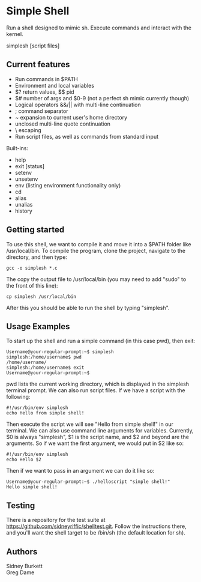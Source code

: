 # Simple Shell

Run a shell designed to mimic sh. Execute commands and interact with the kernel.

simplesh [script files]

## Current features

* Run commands in $PATH
* Environment and local variables
* $? return values, $$ pid
* $# number of args and $0-9 (not a perfect sh mimic currently though)
* Logical operators &&/|| with multi-line continuation
* ; command separator
* ~ expansion to current user's home directory
* unclosed multi-line quote continuation
* \ escaping
* Run script files, as well as commands from standard input


Built-ins:
* help
* exit [status]
* setenv
* unsetenv
* env (listing environment functionality only)
* cd
* alias
* unalias
* history

## Getting started
To use this shell, we want to compile it and move it into a $PATH folder like /usr/local/bin. To compile the program, clone the project, navigate to the directory, and then type:
```
gcc -o simplesh *.c
```
The copy the output file to /usr/local/bin (you may need to add "sudo" to the front of this line):
```
cp simplesh /usr/local/bin
```
After this you should be able to run the shell by typing "simplesh".

## Usage Examples
To start up the shell and run a simple command (in this case pwd), then exit:
```
Username@your-regular-prompt:~$ simplesh
simplesh:/home/username$ pwd
/home/username/
simplesh:/home/username$ exit
Username@your-regular-prompt:~$
```
pwd lists the current working directory, which is displayed in the simplesh terminal prompt. We can also run script files. If we have a script with the following:
```
#!/usr/bin/env simplesh
echo Hello from simple shell!
```
Then execute the script we will see "Hello from simple shell!" in our terminal. We can also use command line arguments for variables. Currently, $0 is always "simplesh", $1 is the script name, and $2 and beyond are the arguments. So if we want the first argument, we would put in $2 like so:
```
#!/usr/bin/env simplesh
echo Hello $2
```
Then if we want to pass in an argument we can do it like so:
```
Username@your-regular-prompt:~$ ./helloscript "simple shell!"
Hello simple shell!
```

## Testing
There is a repository for the test suite at https://github.com/sidneyriffic/shelltest.git. Follow the instructions there, and you'll want the shell target to be /bin/sh (the default location for sh).

## Authors
Sidney Burkett  
Greg Dame
